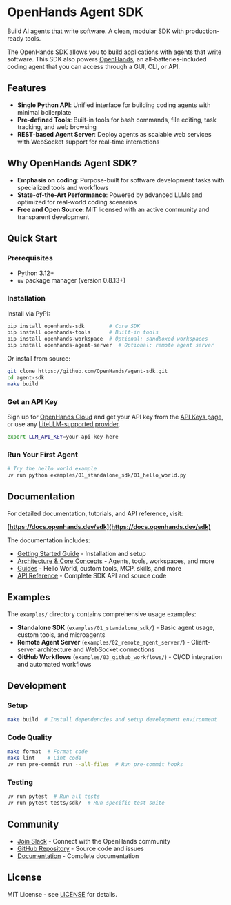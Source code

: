 # OpenHands Agent SDK

Build AI agents that write software. A clean, modular SDK with production-ready tools.

The OpenHands SDK allows you to build applications with agents that write software. This SDK also powers [OpenHands](https://github.com/OpenHands/OpenHands), an all-batteries-included coding agent that you can access through a GUI, CLI, or API.

## Features

- **Single Python API**: Unified interface for building coding agents with minimal boilerplate
- **Pre-defined Tools**: Built-in tools for bash commands, file editing, task tracking, and web browsing
- **REST-based Agent Server**: Deploy agents as scalable web services with WebSocket support for real-time interactions

## Why OpenHands Agent SDK?

- **Emphasis on coding**: Purpose-built for software development tasks with specialized tools and workflows
- **State-of-the-Art Performance**: Powered by advanced LLMs and optimized for real-world coding scenarios
- **Free and Open Source**: MIT licensed with an active community and transparent development

## Quick Start

### Prerequisites

- Python 3.12+
- `uv` package manager (version 0.8.13+)

### Installation

Install via PyPI:

```bash
pip install openhands-sdk        # Core SDK
pip install openhands-tools      # Built-in tools
pip install openhands-workspace  # Optional: sandboxed workspaces
pip install openhands-agent-server  # Optional: remote agent server
```

Or install from source:

```bash
git clone https://github.com/OpenHands/agent-sdk.git
cd agent-sdk
make build
```

### Get an API Key

Sign up for [OpenHands Cloud](https://app.all-hands.dev) and get your API key from the [API Keys page](https://app.all-hands.dev/settings/api-keys), or use any [LiteLLM-supported provider](https://docs.litellm.ai/docs/providers).

```bash
export LLM_API_KEY=your-api-key-here
```

### Run Your First Agent

```bash
# Try the hello world example
uv run python examples/01_standalone_sdk/01_hello_world.py
```

## Documentation

For detailed documentation, tutorials, and API reference, visit:

**[https://docs.openhands.dev/sdk](https://docs.openhands.dev/sdk)**

The documentation includes:
- [Getting Started Guide](https://docs.openhands.dev/sdk/getting-started) - Installation and setup
- [Architecture & Core Concepts](https://docs.openhands.dev/sdk/arch/overview) - Agents, tools, workspaces, and more
- [Guides](https://docs.openhands.dev/sdk/guides/hello-world) - Hello World, custom tools, MCP, skills, and more
- [API Reference](https://github.com/OpenHands/agent-sdk/tree/main/openhands-sdk/openhands/sdk) - Complete SDK API and source code

## Examples

The `examples/` directory contains comprehensive usage examples:

- **Standalone SDK** (`examples/01_standalone_sdk/`) - Basic agent usage, custom tools, and microagents
- **Remote Agent Server** (`examples/02_remote_agent_server/`) - Client-server architecture and WebSocket connections
- **GitHub Workflows** (`examples/03_github_workflows/`) - CI/CD integration and automated workflows

## Development

### Setup

```bash
make build  # Install dependencies and setup development environment
```

### Code Quality

```bash
make format  # Format code
make lint    # Lint code
uv run pre-commit run --all-files  # Run pre-commit hooks
```

### Testing

```bash
uv run pytest  # Run all tests
uv run pytest tests/sdk/  # Run specific test suite
```

## Community

- [Join Slack](https://openhands.dev/joinslack) - Connect with the OpenHands community
- [GitHub Repository](https://github.com/OpenHands/agent-sdk) - Source code and issues
- [Documentation](https://docs.openhands.dev/sdk) - Complete documentation

## License

MIT License - see [LICENSE](LICENSE) for details.
